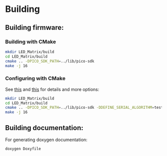 # Building
## Building firmware:
### Building with CMake
```bash
mkdir LED_Matrix/build
cd LED_Matrix/build
cmake .. -DPICO_SDK_PATH=../lib/pico-sdk
make -j 16
```

### Configuring with CMake
See [this](https://github.com/daveythacher/LED_Matrix_RP2040/blob/main/LED_Matrix/CMakeLists.txt) and [this](https://github.com/daveythacher/LED_Matrix_RP2040/blob/main/doc/Configuration.md) for details and more options:
```bash
mkdir LED_Matrix/build
cd LED_Matrix/build
cmake .. -DPICO_SDK_PATH=../lib/pico-sdk -DDEFINE_SERIAL_ALGORITHM=test -DDEFINE_MATRIX_ALGORITM=BCM -DDEFINE_MULTIPLEX_ALGORITHM=Direct -DDEFINE_MULTIPLEX_SCAN=4 -DDEFINE_COLUMNS=16 -DDEFINE_MAX_RGB_LED_STEPS=512 -DDEFINE_MATRIX_DCLOCK=21.0 -DDEFINE_BLANK_TIME=6 -DDEFINE_MIN_REFRESH=1500
make -j 16
```

## Building documentation:
For generating doxygen documentation:
```bash
doxygen Doxyfile
```